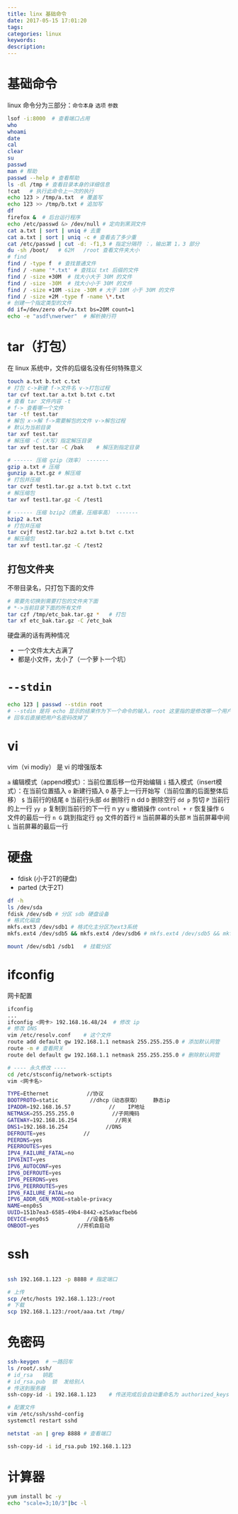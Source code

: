 ```yaml
---
title: linx 基础命令
date: 2017-05-15 17:01:20
tags:
categories: linux
keywords:
description:
---
```


<!-- more -->

# 基础命令
linux 命令分为三部分：`命令本身` `选项` `参数`

```sh
lsof -i:8000  # 查看端口占用
who
whoami
date
cal
clear
su
passwd
man # 帮助
passwd --help # 查看帮助
ls -dl /tmp # 查看目录本身的详细信息 
!cat   # 执行此命令上一次的执行
echo 123 > /tmp/a.txt  # 覆盖写
echo 123 >> /tmp/b.txt # 追加写
df
firefox &  # 后台运行程序
echo /etc/passwd &> /dev/null # 定向到黑洞文件
cat a.txt | sort | uniq # 去重
cat a.txt | sort | uniq -c # 查看去了多少重
cat /etc/passwd | cut -d: -f1,3 # 指定分隔符 ：，输出第 1，3 部分
du -sh /boot/   # 62M	/root 查看文件夹大小
# find
find / -type f  # 查找普通文件
find / -name '*.txt' # 查找以 txt 后缀的文件
find / -size +30M  # 找大小大于 30M 的文件
find / -size -30M  # 找大小小于 30M 的文件
find / -size +10M -size -30M # 大于 10M 小于 30M 的文件
find / -size +2M -type f -name \*.txt
# 创建一个指定类型的文件
dd if=/dev/zero of=/a.txt bs=20M count=1
echo -e "asdf\nwerwer"  # 解析换行符
```

# tar（打包）
在 linux 系统中，文件的后缀名没有任何特殊意义

```sh
touch a.txt b.txt c.txt
# 打包 c->新建 f->文件名 v->打包过程
tar cvf text.tar a.txt b.txt c.txt
# 查看 tar 文件内容 -t
# f-> 查看哪一个文件
tar -tf test.tar
# 解包 x->解 f->需要解包的文件 v->解包过程
# 默认为当前目录
tar xvf test.tar
# 解压缩 -C（大写）指定解压目录
tar xvf test.tar -C /bak    # 解压到指定目录

# ------ 压缩 gzip（效率） -------
gzip a.txt # 压缩
gunzip a.txt.gz # 解压缩
# 打包并压缩
tar cvzf test1.tar.gz a.txt b.txt c.txt
# 解压缩包
tar xvf test1.tar.gz -C /test1

# ------ 压缩 bzip2（质量，压缩率高） -------
bzip2 a.txt
# 打包并压缩
tar cvjf test2.tar.bz2 a.txt b.txt c.txt
# 解压缩包
tar xvf test1.tar.gz -C /test2
```

## 打包文件夹
不带目录名，只打包下面的文件

```sh
# 需要先切换到需要打包的文件夹下面
# *->当前目录下面的所有文件
tar czf /tmp/etc_bak.tar.gz *   # 打包
tar xf etc_bak.tar.gz -C /etc_bak
```

硬盘满的话有两种情况

- 一个文件太大占满了
- 都是小文件，太小了（一个萝卜一个坑）

# `--stdin`

``` sh
echo 123 | passwd --stdin root
# --stdin 是将 echo 显示的结果作为下一个命令的输入，root 这里指的是修改哪一个用户的密码
# 回车后直接把用户名密码改掉了
```

# vi
vim（vi modiy） 是 vi 的增强版本

`a` 编辑模式（append模式）：当前位置后移一位开始编辑
`i` 插入模式（insert模式）：在当前位置插入
`o` 新建行插入
`O` 基于上一行开始写（当前位置的后面整体后移）
`$` 当前行的结尾
`0` 当前行头部
`dd` 删除行  n dd
`D`  删除空行
`dd p` 剪切
`P` 当前行的上一行
`yy p` 复制到当前行的下一行 n yy
`u` 撤销操作
`control + r` 恢复操作
`G` 文件的最后一行
`n G` 跳到指定行
`gg` 文件的首行
`H` 当前屏幕的头部
`M` 当前屏幕中间
`L` 当前屏幕的最后一行

# 硬盘

- fdisk (小于2T的硬盘)
- parted (大于2T)

```sh
df -h
ls /dev/sda
fdisk /dev/sdb # 分区 sdb 硬盘设备
# 格式化磁盘
mkfs.ext3 /dev/sdb1 # 格式化主分区为ext3系统
mkfs.ext4 /dev/sdb5 && mkfs.ext4 /dev/sdb6 # mkfs.ext4 /dev/sdb5 && mkfs.ext4 /dev/sdb6

mount /dev/sdb1 /sdb1   # 挂载分区
```

# ifconfig

网卡配置

```sh
ifconfig
...
ifconfig <网卡> 192.168.16.48/24  # 修改 ip
# 修改 DNS
vim /etc/resolv.conf    # 这个文件
route add default gw 192.168.1.1 netmask 255.255.255.0 # 添加默认网管
route -m # 查看网关
route del default gw 192.168.1.1 netmask 255.255.255.0 # 删除默认网管

# ---- 永久修改 ----
cd /etc/stsconfig/network-sctipts
vim <网卡名>

TYPE=Ethernet            //协议
BOOTPROTO=static          //dhcp（动态获取）    静态ip
IPADDR=192.168.16.57            //    IP地址
NETMASK=255.255.255.0            //子网掩码
GATEWAY=192.168.16.254            //网关
DNS1=192.168.16.254            //DNS
DEFROUTE=yes            //
PEERDNS=yes
PEERROUTES=yes
IPV4_FAILURE_FATAL=no
IPV6INIT=yes
IPV6_AUTOCONF=yes
IPV6_DEFROUTE=yes
IPV6_PEERDNS=yes
IPV6_PEERROUTES=yes
IPV6_FAILURE_FATAL=no
IPV6_ADDR_GEN_MODE=stable-privacy
NAME=enp0s5
UUID=151b7ea3-6585-49b4-8442-e25a9acfbeb6
DEVICE=enp0s5            //设备名称
ONBOOT=yes            //开机自启动
```

# ssh

```sh

ssh 192.168.1.123 -p 8888 # 指定端口

# 上传
scp /etc/hosts 192.168.1.123:/root
# 下载
scp 192.168.1.123:/root/aaa.txt /tmp/
```

# 免密码

```sh
ssh-keygen  # 一路回车
ls /root/.ssh/
# id_rsa   钥匙
# id_rsa.pub  锁  发给别人
# 传送到服务器
ssh-copy-id -i 192.168.1.123    # 传送完成后会自动重命名为 authorized_keys

# 配置文件
vim /etc/ssh/sshd-config
systemctl restart sshd

netstat -an | grep 8888 # 查看端口

ssh-copy-id -i id_rsa.pub 192.168.1.123 
```
# 计算器

```sh
yum install bc -y
echo "scale=3;10/3"|bc -l
```

